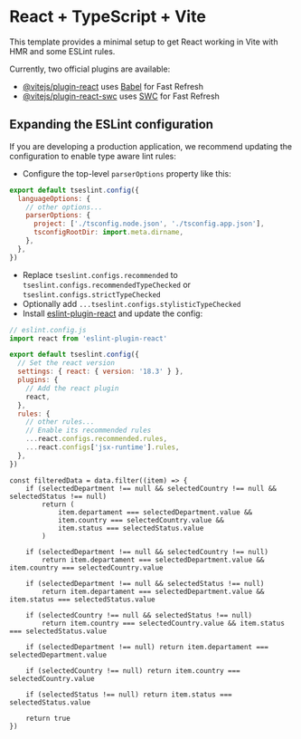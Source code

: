 # React + TypeScript + Vite

This template provides a minimal setup to get React working in Vite with HMR and some ESLint rules.

Currently, two official plugins are available:

- [@vitejs/plugin-react](https://github.com/vitejs/vite-plugin-react/blob/main/packages/plugin-react/README.md) uses [Babel](https://babeljs.io/) for Fast Refresh
- [@vitejs/plugin-react-swc](https://github.com/vitejs/vite-plugin-react-swc) uses [SWC](https://swc.rs/) for Fast Refresh

## Expanding the ESLint configuration

If you are developing a production application, we recommend updating the configuration to enable type aware lint rules:

- Configure the top-level `parserOptions` property like this:

```js
export default tseslint.config({
  languageOptions: {
    // other options...
    parserOptions: {
      project: ['./tsconfig.node.json', './tsconfig.app.json'],
      tsconfigRootDir: import.meta.dirname,
    },
  },
})
```

- Replace `tseslint.configs.recommended` to `tseslint.configs.recommendedTypeChecked` or `tseslint.configs.strictTypeChecked`
- Optionally add `...tseslint.configs.stylisticTypeChecked`
- Install [eslint-plugin-react](https://github.com/jsx-eslint/eslint-plugin-react) and update the config:

```js
// eslint.config.js
import react from 'eslint-plugin-react'

export default tseslint.config({
  // Set the react version
  settings: { react: { version: '18.3' } },
  plugins: {
    // Add the react plugin
    react,
  },
  rules: {
    // other rules...
    // Enable its recommended rules
    ...react.configs.recommended.rules,
    ...react.configs['jsx-runtime'].rules,
  },
})
```


    const filteredData = data.filter((item) => {
        if (selectedDepartment !== null && selectedCountry !== null && selectedStatus !== null)
            return (
                item.departament === selectedDepartment.value &&
                item.country === selectedCountry.value &&
                item.status === selectedStatus.value
            )

        if (selectedDepartment !== null && selectedCountry !== null)
            return item.departament === selectedDepartment.value && item.country === selectedCountry.value

        if (selectedDepartment !== null && selectedStatus !== null)
            return item.departament === selectedDepartment.value && item.status === selectedStatus.value

        if (selectedCountry !== null && selectedStatus !== null)
            return item.country === selectedCountry.value && item.status === selectedStatus.value

        if (selectedDepartment !== null) return item.departament === selectedDepartment.value

        if (selectedCountry !== null) return item.country === selectedCountry.value

        if (selectedStatus !== null) return item.status === selectedStatus.value

        return true
    })